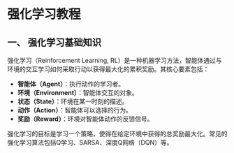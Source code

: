 # 强化学习教程

## 一、 强化学习基础知识

强化学习（Reinforcement Learning, RL）是一种机器学习方法，智能体通过与环境的交互学习如何采取行动以获得最大化的累积奖励。其核心要素包括：

- **智能体（Agent）**：执行动作的学习者。
- **环境（Environment）**：智能体交互的对象。
- **状态（State）**：环境在某一时刻的描述。
- **动作（Action）**：智能体可以选择的行为。
- **奖励（Reward）**：环境对智能体动作的反馈信号。

强化学习的目标是学习一个策略，使得在给定环境中获得的总奖励最大化。常见的强化学习算法包括Q学习、SARSA、深度Q网络（DQN）等。







